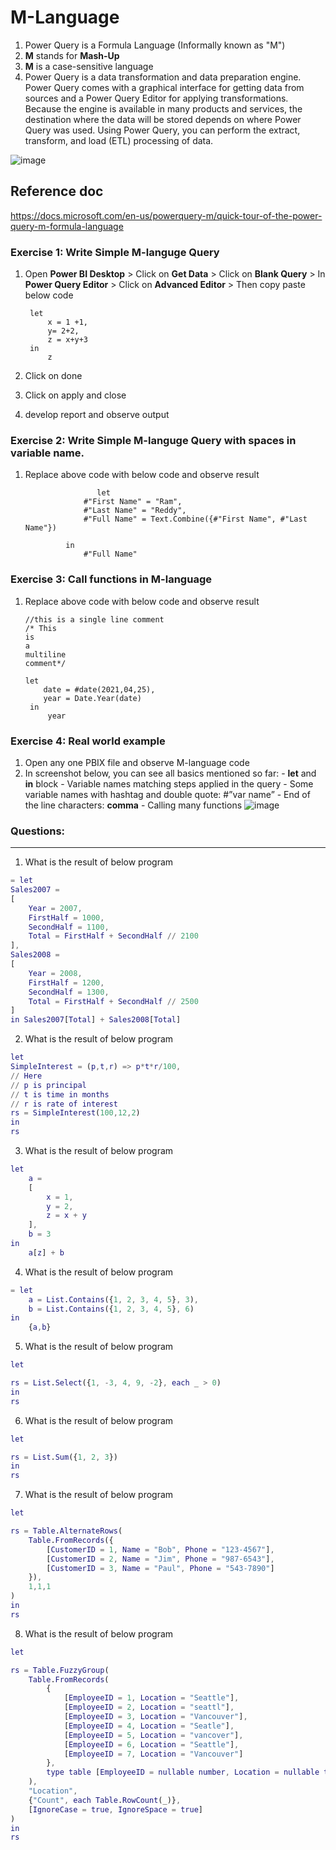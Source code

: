 # M-Language

1. Power Query is a Formula Language (Informally known as "M")
2. **M** stands for **Mash-Up**
3. **M** is a case-sensitive language
4. Power Query is a data transformation and data preparation engine. Power Query comes with a graphical interface for getting data from sources and a Power Query Editor for applying transformations. Because the engine is available in many products and services, the destination where the data will be stored depends on where Power Query was used. Using Power Query, you can perform the extract, transform, and load (ETL) processing of data.

![image](https://user-images.githubusercontent.com/20516321/118579120-12584f00-b7ab-11eb-8f40-dee8dd8bfd24.png)

## Reference doc 

https://docs.microsoft.com/en-us/powerquery-m/quick-tour-of-the-power-query-m-formula-language

### Exercise 1: Write Simple M-languge Query

1. Open **Power BI Desktop** > Click on **Get Data** > Click on **Blank Query** > In **Power Query Editor** > Click on **Advanced Editor** > Then copy paste below code

        let
            x = 1 +1,
            y= 2+2,
            z = x+y+3
        in
            z
1. Click on done
2. Click on apply and close
3. develop report and observe output
### Exercise 2: Write Simple M-languge Query with spaces in variable name.

1. Replace above code with below code and observe result

                       let
                    #"First Name" = "Ram",
                    #"Last Name" = "Reddy",
                    #"Full Name" = Text.Combine({#"First Name", #"Last Name"})

                in
                    #"Full Name"
            
            
 ### Exercise 3: Call functions in M-language

1. Replace above code with below code and observe result

       //this is a single line comment
       /* This
       is 
       a
       multiline
       comment*/
       
       let
           date = #date(2021,04,25),
           year = Date.Year(date)
        in
            year
### Exercise 4: Real world example

1. Open any one PBIX file and observe M-language code
2. In screenshot below, you can see all basics mentioned so far:
        - **let** and **in** block
        - Variable names matching steps applied in the query
        - Some variable names with hashtag and double quote: #”var name”
        - End of the line characters: **comma**
        - Calling many functions
        ![image](https://user-images.githubusercontent.com/20516321/116349500-c77f9300-a80d-11eb-9559-0d88ac8890b5.png)

### Questions:
---
1. What is the result of below program

```M
= let 
Sales2007 =  
[  
    Year = 2007,  
    FirstHalf = 1000,  
    SecondHalf = 1100, 
    Total = FirstHalf + SecondHalf // 2100 
], 
Sales2008 =  
[  
    Year = 2008,  
    FirstHalf = 1200,  
    SecondHalf = 1300, 
    Total = FirstHalf + SecondHalf // 2500 
] 
in Sales2007[Total] + Sales2008[Total]

```

2. What is the result of below program

```M
let
SimpleInterest = (p,t,r) => p*t*r/100,
// Here 
// p is principal
// t is time in months
// r is rate of interest
rs = SimpleInterest(100,12,2)
in 
rs

```

3. What is the result of below program

```M
let
    a =
    [
        x = 1,       
        y = 2,       
        z = x + y    
    ], 
    b = 3             
in 
    a[z] + b         

```

4. What is the result of below program

```M
= let
    a = List.Contains({1, 2, 3, 4, 5}, 3),
    b = List.Contains({1, 2, 3, 4, 5}, 6)
in 
    {a,b}        

```

5. What is the result of below program

```M
let

rs = List.Select({1, -3, 4, 9, -2}, each _ > 0)
in 
rs       

```

6. What is the result of below program

```M
let

rs = List.Sum({1, 2, 3})
in 
rs       

```
   

7. What is the result of below program

```M
let

rs = Table.AlternateRows(
    Table.FromRecords({
        [CustomerID = 1, Name = "Bob", Phone = "123-4567"],
        [CustomerID = 2, Name = "Jim", Phone = "987-6543"],
        [CustomerID = 3, Name = "Paul", Phone = "543-7890"]
    }),
    1,1,1
)
in 
rs       

```
8. What is the result of below program

```M
let

rs = Table.FuzzyGroup(
    Table.FromRecords(
        {
            [EmployeeID = 1, Location = "Seattle"],
            [EmployeeID = 2, Location = "seattl"],
            [EmployeeID = 3, Location = "Vancouver"],
            [EmployeeID = 4, Location = "Seatle"],
            [EmployeeID = 5, Location = "vancover"],
            [EmployeeID = 6, Location = "Seattle"],
            [EmployeeID = 7, Location = "Vancouver"]
        },
        type table [EmployeeID = nullable number, Location = nullable text]
    ),
    "Location",
    {"Count", each Table.RowCount(_)},
    [IgnoreCase = true, IgnoreSpace = true]
)
in 
rs       

```
 
